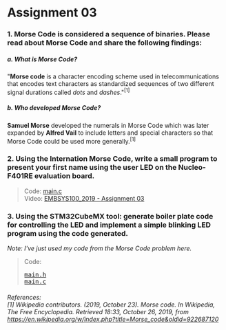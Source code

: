 # Assignment 03

### 1. Morse Code is considered a sequence of binaries. Please read about Morse Code and share the following findings:

##### a. What is Morse Code?

"<b>Morse code</b> is a character encoding scheme used in telecommunications that encodes text characters as standardized sequences of two different signal durations called *dots* and *dashes*."<sup>[1]</sup>

##### b. Who developed Morse Code?

<b>Samuel Morse</b> developed the numerals in Morse Code which was later expanded by <b>Alfred Vail</b> to include letters and special characters so that Morse Code could be used more generally.<sup>[1]</sup>

### 2. Using the Internation Morse Code, write a small program to present your <b>first name</b> using the user LED on the Nucleo-F401RE evaluation board.

> Code: [main.c](main.c)<br>
Video: [EMBSYS100_2019 - Assignment 03](https://www.youtube.com/watch?v=CCj7mguMW5M&feature=youtu.be)

### 3. Using the STM32CubeMX tool: generate boiler plate code for controlling the LED and implement a simple blinking LED program using the code generated.

*Note: I've just used my code from the Morse Code problem here.*
> Code:<br><pre>[main.h](generated_assignment03/Inc/main.h)<br>[main.c](generated_assignment03/Src/main.c)</pre>

###### References:<br> [1] Wikipedia contributors. (2019, October 23). Morse code. In Wikipedia, The Free Encyclopedia. Retrieved 18:33, October 26, 2019, from https://en.wikipedia.org/w/index.php?title=Morse_code&oldid=922687120